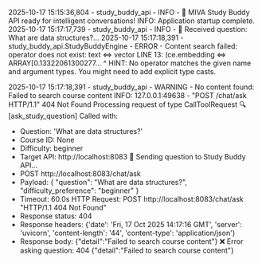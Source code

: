 2025-10-17 15:15:36,804 - study_buddy_api - INFO - 🎉 MIVA Study Buddy API ready for intelligent conversations!
INFO:     Application startup complete.
2025-10-17 15:17:17,739 - study_buddy_api - INFO - 🤔 Received question: What are data structures?...
2025-10-17 15:17:18,391 - study_buddy_api.StudyBuddyEngine - ERROR - Content search failed: operator does not exist: text <=> vector
LINE 13:                     (ce.embedding <=> ARRAY[0.13322061300277...
                                           ^
HINT:  No operator matches the given name and argument types. You might need to add explicit type casts.

2025-10-17 15:17:18,391 - study_buddy_api - WARNING - No content found: Failed to search course content
INFO:     127.0.0.1:49638 - "POST /chat/ask HTTP/1.1" 404 Not Found
Processing request of type CallToolRequest
🔍 [ask_study_question] Called with:
   - Question: 'What are data structures?'
   - Course ID: None
   - Difficulty: beginner
   - Target API: http://localhost:8083
💬 Sending question to Study Buddy API...
   - POST http://localhost:8083/chat/ask
   - Payload: {
  "question": "What are data structures?",
  "difficulty_preference": "beginner"
}
   - Timeout: 60.0s
HTTP Request: POST http://localhost:8083/chat/ask "HTTP/1.1 404 Not Found"
   - Response status: 404
   - Response headers: {'date': 'Fri, 17 Oct 2025 14:17:16 GMT', 'server': 'uvicorn', 'content-length': '44', 'content-type': 'application/json'}
   - Response body: {"detail":"Failed to search course content"}
   ❌ Error asking question: 404 {"detail":"Failed to search course content"}







